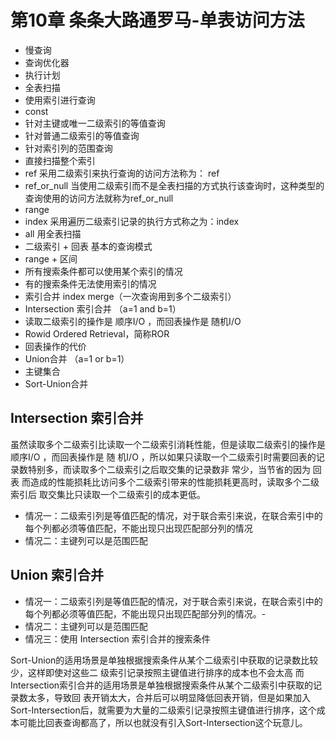 # 第10章 条条大路通罗马-单表访问方法

- 慢查询
- 查询优化器
- 执行计划
- 全表扫描
- 使用索引进行查询
- const
- 针对主键或唯一二级索引的等值查询
- 针对普通二级索引的等值查询
- 针对索引列的范围查询
- 直接扫描整个索引
- ref 采用二级索引来执行查询的访问方法称为： ref
- ref_or_null  当使用二级索引而不是全表扫描的方式执行该查询时，这种类型的查询使用的访问方法就称为ref_or_null
- range
- index 采用遍历二级索引记录的执行方式称之为：index
- all 用全表扫描
- 二级索引 + 回表 基本的查询模式
- range + 区间
- 所有搜索条件都可以使用某个索引的情况
- 有的搜索条件无法使用索引的情况
- 索引合并 index merge（一次查询用到多个二级索引）
- Intersection 索引合并 （a=1 and b=1）
- 读取二级索引的操作是 顺序I/O ，而回表操作是 随机I/O 
- Rowid Ordered Retrieval，简称ROR
- 回表操作的代价
- Union合并 （a=1 or b=1）
- 主键集合
- Sort-Union合并

## Intersection 索引合并

虽然读取多个二级索引比读取一个二级索引消耗性能，但是读取二级索引的操作是 顺序I/O ，而回表操作是 随
机I/O ，所以如果只读取一个二级索引时需要回表的记录数特别多，而读取多个二级索引之后取交集的记录数非
常少，当节省的因为 回表 而造成的性能损耗比访问多个二级索引带来的性能损耗更高时，读取多个二级索引后
取交集比只读取一个二级索引的成本更低。

- 情况一：二级索引列是等值匹配的情况，对于联合索引来说，在联合索引中的每个列都必须等值匹配，不能出现只出现匹配部分列的情况
- 情况二：主键列可以是范围匹配

## Union 索引合并

- 情况一：二级索引列是等值匹配的情况，对于联合索引来说，在联合索引中的每个列都必须等值匹配，不能出现只出现匹配部分列的情况。- 
- 情况二：主键列可以是范围匹配
- 情况三：使用 Intersection 索引合并的搜索条件

Sort-Union的适用场景是单独根据搜索条件从某个二级索引中获取的记录数比较少，这样即使对这些二
级索引记录按照主键值进行排序的成本也不会太高 而Intersection索引合并的适用场景是单独根据搜索条件从某个二级索引中获取的记录数太多，导致回
表开销太大，合并后可以明显降低回表开销，但是如果加入Sort-Intersection后，就需要为大量的二级索引记录按照主键值进行排序，这个成本可能比回表查询都高了，所以也就没有引入Sort-Intersection这个玩意儿。